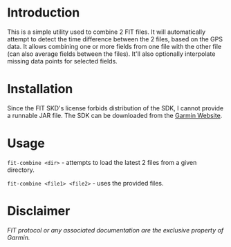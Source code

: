 # Introduction
This is a simple utility used to combine 2 FIT files. 
It will automatically attempt to detect the time difference between the 2 files, 
based on the GPS data.
It allows combining one or more fields from one file with the other file (can also average fields between the files).
It'll also optionally interpolate missing data points for selected fields.

# Installation
Since the FIT SKD's license forbids distribution of the SDK, I cannot provide a runnable JAR file.
The SDK can be downloaded from the [Garmin Website](https://www.thisisant.com/developer/resources/downloads/).

# Usage
`fit-combine <dir>` - attempts to load the latest 2 files from a given directory.

`fit-combine <file1> <file2>` - uses the provided files.

# Disclaimer
*FIT protocol or any associated documentation are the exclusive property of Garmin.*
